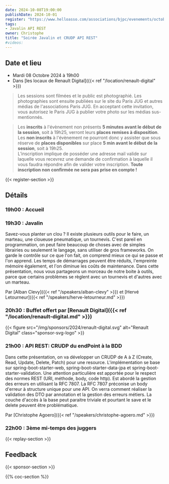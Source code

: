 ```yaml
---
date: 2024-10-08T19:00:00
publishDate: 2024-10-01
register: "https://www.helloasso.com/associations/bjpc/evenements/octobre-2024"
tags:
- Javalin API REST
owner: Christophe
title: "Soirée Javalin et CRUDP API REST"
#videos:
---
```


## Date et lieu

* Mardi 08 Octobre 2024 à 19h00
* Dans [les locaux de Renault Digital]({{< ref "/location/renault-digital" >}})

> Les sessions sont filmées et le public est photographié. Les photographies sont ensuite publiées sur le site du Paris JUG et autres médias de l'associations Paris JUG. En acceptant cette invitation, vous autorisez le Paris JUG à publier votre photo sur les médias sus-mentionnés.

> Les **inscrits** à l'évènement non présents **5 minutes avant le début de la session**, soit à 19h25, verront leurs **places remises à disposition**.  
Les **non inscrits** à l'évènement ne pourront donc y assister que sous réserve de **places disponibles** sur place **5 min avant le début de la session**, soit à 19h25.  
L’inscription implique de posséder une adresse mail valide sur laquelle vous recevrez une demande de confirmation à laquelle il vous faudra répondre afin de valider votre inscription.
**Toute inscription non confirmée ne sera pas prise en compte !**

{{< register-section >}}

## Détails

### 19h00 : Accueil

### 19h30 : Javalin

Savez-vous planter un clou ? Il existe plusieurs outils pour le faire, un marteau, une cloueuse pneumatique, un tournevis.
C'est pareil en programmation, on peut faire beaucoup de choses avec de simples librairies ou seulement le langage, sans utiliser de gros frameworks.
On garde le contrôle sur ce que l'on fait, on comprend mieux ce qui se passe et l'on apprend.
Les temps de démarrages peuvent être réduits, l'empreinte mémoire également, et l'on diminue les coûts de maintenance.
Dans cette présentation, nous vous partageons un morceau de notre boite à outils, parce que certains problèmes se règlent avec un tournevis et d'autres avec un marteau.

Par [Alban Clevy]({{< ref "/speakers/alban-clevy" >}}) et [Hervé Letourneur]({{< ref "/speakers/herve-letourneur.md" >}})

### 20h30 : Buffet offert par [Renault Digital]({{< ref "/location/renault-digital.md" >}})


{{< figure src="/img/sponsors/2024/renault-digital.svg" alt="Renault Digital" class="sponsor-svg-logo" >}}

### 21h00 : API REST: CRUDP du endPoint à la BDD

Dans cette présentation, on va développer un CRUDP de A à Z (Create, Read, Update, Delete, Patch) pour une resource.
L'implémentation se base sur spring-boot-starter-web, spring-boot-starter-data-jpa et spring-boot-starter-validation.
Une attention particulière est apportée pour le respect des normes REST (URI, méthode, body, code http).
Est abordé la gestion des erreurs en utilisant la RFC 7807.
La RFC 7807 préconise un body d'erreur à structure unique pour une API.
On verra comment réaliser la validation des DTO par annotation et la gestion des erreurs métiers.
La couche d'accès à la base peut paraitre triviale et pourtant le save et le delete peuvent être problématique.

Par [Christophe Agoero]({{< ref "/speakers/christophe-agoero.md" >}})

### 22h00 : 3ème mi-temps des juggers

{{< replay-section >}}

## Feedback

{{< sponsor-section >}}

{{% coc-section %}}
